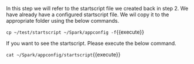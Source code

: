 In this step we will refer to the startscript file we created back in step 2.
We have already have a configured startscript file. We wil copy it to the appropriate folder using the below commands.


`cp ~/test/startscript ~/Spark/appconfig -f`{{execute}}

If you want to see the startscript. Please execute the below command.

`cat ~/Spark/appconfig/startscript`{{execute}}

